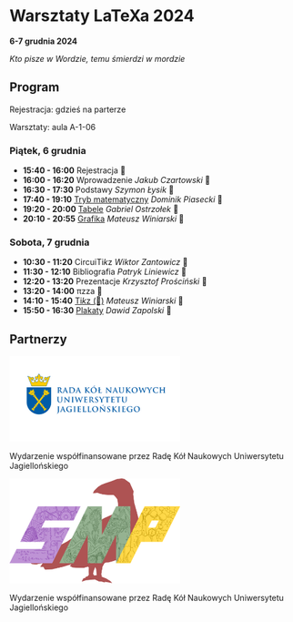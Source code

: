 # Warsztaty LaTeXa 2024

**6-7 grudnia 2024**

_Kto pisze w Wordzie, temu śmierdzi w mordzie_

## Program

Rejestracja: gdzieś na parterze

Warsztaty: aula A-1-06

### Piątek, 6 grudnia

* **15:40 - 16:00** Rejestracja :elephant:
* **16:00 - 16:20** Wprowadzenie _Jakub Czartowski_ :fox_face:
* **16:30 - 17:30** Podstawy _Szymon Łysik_ :sloth:
* **17:40 - 19:10** [Tryb matematyczny](tryb%20matematyczny) _Dominik Piasecki_ :duck:
* **19:20 - 20:00** [Tabele](tabele) _Gabriel Ostrzołek_ :horse:
* **20:10 - 20:55** [Grafika](grafika) _Mateusz Winiarski_ :penguin:

### Sobota, 7 grudnia

* **10:30 - 11:20** CircuiTi*k*z _Wiktor Zantowicz_ :boar:
* **11:30 - 12:10** Bibliografia _Patryk Liniewicz_ :parrot:
* **12:20 - 13:20** Prezentacje _Krzysztof Prościński_ :lady_beetle:
* **13:20 - 14:00** πzza :pie:
* **14:10 - 15:40** [Ti*k*z (🦆)](tikz) _Mateusz Winiarski_ :penguin:
* **15:50 - 16:30** [Plakaty](Plakaty) _Dawid Zapolski_ :otter:

## Partnerzy

<img src="misc/boczny-kolor.png" width=300> 

Wydarzenie współfinansowane przez Radę Kół Naukowych Uniwersytetu Jagiellońskiego


<img src="misc/KN014.png" width=300> 

Wydarzenie współfinansowane przez Radę Kół Naukowych Uniwersytetu Jagiellońskiego